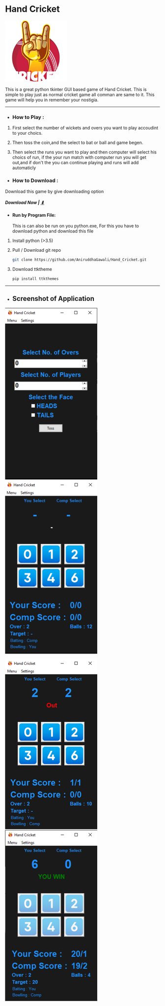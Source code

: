 # Hand Cricket

[<img src="https://github.com/AniruddhaGawali/Hand_Cricket/blob/master/data/img/logo.png" width="200" >](PicsArt_10-18-12.32.10.png) 


This is a great python tkinter GUI based game of Hand Cricket. This is simple to play just as normal cricket game all comman are same to it. This game will help you in remember your nostigia.


------------
- ### How to Play :

1. First select the number of wickets and overs you want to play accoudint to your choics.

2. Then toss the coin,and the select to bat or ball and game begen.

3. Then select the runs you want to play and then computer will select his
choics of run, if the your run match with computer run you will get out,and if don't the you can continue playing and runs will add automaticly

- ### How to Download :
Download this game by give downloading option
##### Download Now | [⬇](https://github.com/AniruddhaGawali/Hand_Cricket/raw/master/Hand_cricket%20setup.exe)
  - #### Run by Program File:
  	This is can also be run on you python.exe, For this you have to download python and download this file
  1. Install python (>3.5)
	
  2. Pull / Download git repo
	
	    ```bash
        git clone https://github.com/AniruddhaGawali/Hand_Cricket.git
      ```
  3. Download ttktheme
	
	    ```bash
        pip install ttkthemes
      ```

------------
- ## Screenshot of Application

[<img src="https://github.com/AniruddhaGawali/Hand_Cricket/blob/master/data/img/img1.png" width="300">](img1.png)                  [<img src="https://github.com/AniruddhaGawali/Hand_Cricket/blob/master/data/img/img2.png" width="300">](img2.png) 

[<img src="https://github.com/AniruddhaGawali/Hand_Cricket/blob/master/data/img/img3.png" width="300">](img3.png)                 [<img src="https://github.com/AniruddhaGawali/Hand_Cricket/blob/master/data/img/img4.png" width="300">](img4.png) 



